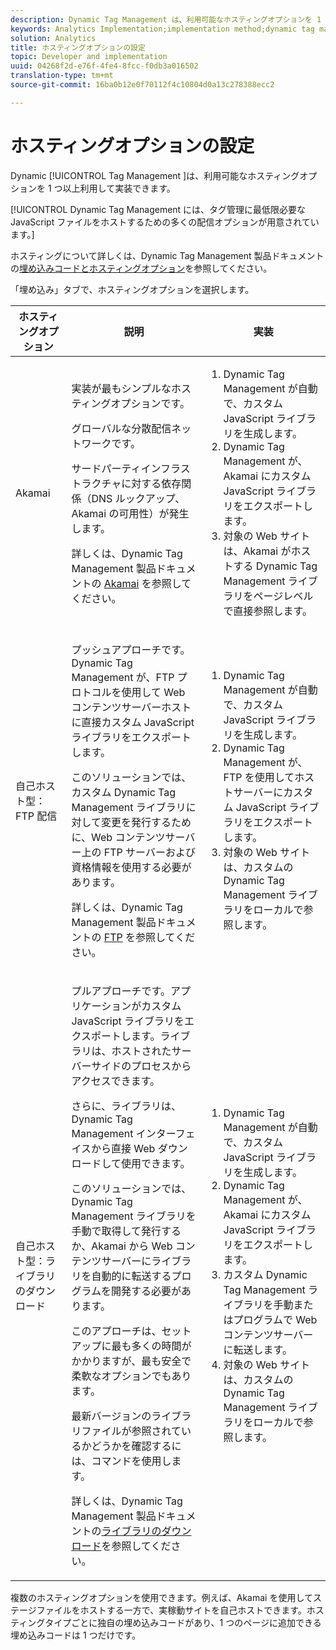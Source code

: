 ```yaml
---
description: Dynamic Tag Management は、利用可能なホスティングオプションを 1 つ以上利用して実装できます。
keywords: Analytics Implementation;implementation method;dynamic tag management;dtm;hosting;hosting options;akamai;self hosting;self-hosting;ftp delivery;ftp hosting;library download
solution: Analytics
title: ホスティングオプションの設定
topic: Developer and implementation
uuid: 04268f2d-e76f-4fe4-8fcc-f0db3a016502
translation-type: tm+mt
source-git-commit: 16ba0b12e0f70112f4c10804d0a13c278388ecc2

---
```



# ホスティングオプションの設定

Dynamic [!UICONTROL Tag Management ]は、利用可能なホスティングオプションを 1 つ以上利用して実装できます。

[!UICONTROL Dynamic Tag Management には、タグ管理に最低限必要な JavaScript ファイルをホストするための多くの配信オプションが用意されています。]

ホスティングについて詳しくは、Dynamic Tag Management 製品ドキュメントの[埋め込みコードとホスティングオプション](https://marketing.adobe.com/resources/help/en_US/dtm/deployment.html)を参照してください。

「埋め込み」タブで、ホスティングオプションを選択します。

<table id="table_229298207DB64838B6F2477DFFAE073F"> 
 <thead> 
  <tr> 
   <th colname="col1" class="entry"> ホスティングオプション </th> 
   <th colname="col2" class="entry"> 説明 </th> 
   <th colname="col3" class="entry"> 実装 </th> 
  </tr> 
 </thead>
 <tbody> 
  <tr> 
   <td colname="col1"> <p>Akamai </p> </td> 
   <td colname="col2"> <p> 実装が最もシンプルなホスティングオプションです。 </p> <p>グローバルな分散配信ネットワークです。 </p> <p>サードパーティインフラストラクチャに対する依存関係（DNS ルックアップ、Akamai の可用性）が発生します。 </p> <p>詳しくは、Dynamic Tag Management 製品ドキュメントの <a href="https://marketing.adobe.com/resources/help/en_US/dtm/akamai.html">Akamai</a> を参照してください。 </p> </td> 
   <td colname="col3"> 
    <ol id="ol_EF148EF091A645B3962B084963B3C0B0"> 
     <li id="li_7ECE0C331EEE4907A563D581DF1DFEFE">Dynamic Tag Management が自動で、カスタム JavaScript ライブラリを生成します。 </li> 
     <li id="li_8E2C858290EF4665B2F45ACAFA121CB3">Dynamic Tag Management が、Akamai にカスタム JavaScript ライブラリをエクスポートします。 </li> 
     <li id="li_CE88B10B6E844A56BBB8C575A9363BA9">対象の Web サイトは、Akamai がホストする Dynamic Tag Management ライブラリをページレベルで直接参照します。 </li> 
    </ol> </td> 
  </tr> 
  <tr> 
   <td colname="col1"> 自己ホスト型：FTP 配信 </td> 
   <td colname="col2"> <p><span class="term">プッシュ</span>アプローチです。Dynamic Tag Management が、FTP プロトコルを使用して Web コンテンツサーバーホストに直接カスタム JavaScript ライブラリをエクスポートします。 </p> <p>このソリューションでは、カスタム Dynamic Tag Management ライブラリに対して変更を発行するために、Web コンテンツサーバー上の FTP サーバーおよび資格情報を使用する必要があります。 </p> <p>詳しくは、Dynamic Tag Management 製品ドキュメントの <a href="https://marketing.adobe.com/resources/help/en_US/dtm/deployment_ftp.html">FTP</a> を参照してください。 </p> </td> 
   <td colname="col3"> 
    <ol id="ol_60348F9C991D4F2B9457006B0F98C834"> 
     <li id="li_24A141C3C7074BF9897C022A22CAE78C">Dynamic Tag Management が自動で、カスタム JavaScript ライブラリを生成します。 </li> 
     <li id="li_E1E0843060F7447E853EA416A0B033BE">Dynamic Tag Management が、FTP を使用してホストサーバーにカスタム JavaScript ライブラリをエクスポートします。 </li> 
     <li id="li_EAF5D2ABD03B4911A0CFA464AD8791CE">対象の Web サイトは、カスタムの Dynamic Tag Management ライブラリをローカルで参照します。 </li> 
    </ol> </td> 
  </tr> 
  <tr> 
   <td colname="col1"> 自己ホスト型：ライブラリのダウンロード </td> 
   <td colname="col2"> <p><span class="term">プル</span>アプローチです。アプリケーションがカスタム JavaScript ライブラリをエクスポートします。<!-- to Amazon S3-->ライブラリは、ホストされたサーバーサイドのプロセスからアクセスできます。 </p> <p>さらに、ライブラリは、Dynamic Tag Management インターフェイスから直接 Web ダウンロードして使用できます。 </p> <p>このソリューションでは、Dynamic Tag Management ライブラリを手動で取得して発行するか、Akamai から Web コンテンツサーバーにライブラリを自動的に転送するプログラムを開発する必要があります。 </p> <p>このアプローチは、セットアップに最も多くの時間がかかりますが、最も安全で柔軟なオプションでもあります。 </p> <p>最新バージョンのライブラリファイルが参照されているかどうかを確認するには、コマンドを使用します。 </p> <p>詳しくは、Dynamic Tag Management 製品ドキュメントの<a href="https://marketing.adobe.com/resources/help/en_US/dtm/deployment_download.html">ライブラリのダウンロード</a>を参照してください。 </p> </td> 
   <td colname="col3"> 
    <ol id="ol_F40B721306FE473496BD657262DFD585"> 
     <li id="li_4EA4D6B555CE4E9CA476C7550C18C061">Dynamic Tag Management が自動で、カスタム JavaScript ライブラリを生成します。 </li> 
     <li id="li_BA40EBD7AD1546F29D8A209034D06477">Dynamic Tag Management が、Akamai にカスタム JavaScript ライブラリをエクスポートします。 </li> 
     <li id="li_E107E69E386A40F3B067F9991C2979AF">カスタム Dynamic Tag Management ライブラリを手動またはプログラムで Web コンテンツサーバーに転送します。 </li> 
     <li id="li_0809038453B544168A20CE09D7E5AC59">対象の Web サイトは、カスタムの Dynamic Tag Management ライブラリをローカルで参照します。 </li> 
    </ol> </td> 
  </tr> 
 </tbody> 
</table>

複数のホスティングオプションを使用できます。例えば、Akamai を使用してステージファイルをホストする一方で、実稼動サイトを自己ホストできます。ホスティングタイプごとに独自の埋め込みコードがあり、1 つのページに追加できる埋め込みコードは 1 つだけです。
